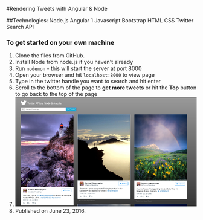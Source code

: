 #Rendering Tweets with Angular & Node

##Technologies: Node.js Angular 1 Javascript Bootstrap HTML CSS Twitter Search API

### To get started on your own machine
1. Clone the files from GitHub.
2. Install Node from node.js if you haven't already
3. Run ``nodemon`` - this will start the server at port 8000
4. Open your browser and hit ``localhost:8000`` to view page
5. Type in the twitter handle you want to search and hit enter
6. Scroll to the bottom of the page to **get more tweets** or hit the **Top** button to go back to the top of the page
7. ![screenshot](./screenshot.png "Screenshot of ng-twitter App")
8. Published on June 23, 2016.
